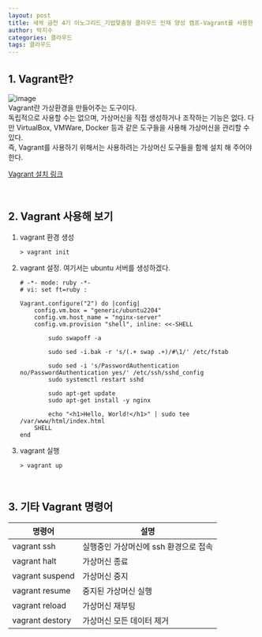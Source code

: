 ```yaml
---
layout: post
title: 새싹 금천 4기 이노그리드_기업맟춤형 클라우드 인재 양성 캠프-Vagrant를 사용한 가상머신 생성하기
author: 박지수
categories: 클라우드
tags: 클라우드
---
```


## 1. Vagrant란?
![image](https://github.com/user-attachments/assets/20e142ee-ac78-4747-ab18-1fdc9c618002)  
Vagrant란 가상환경을 만들어주는 도구이다.  
독립적으로 사용할 수는 없으며, 가상머신을 직접 생성하거나 조작하는 기능은 없다. 
다만 VirtualBox, VMWare, Docker 등과 같은 도구들을 사용해 가상머신을 관리할 수 있다.  
즉, Vagrant를 사용하기 위해서는 사용하려는 가상머신 도구들을 함께 설치 해 주어야 한다.  

[Vagrant 설치 링크](https://developer.hashicorp.com/vagrant/downloads)

<br/>

## 2. Vagrant 사용해 보기
1. vagrant 환경 생성  

    ```
    > vagrant init
    ```

2. vagrant 설정. 여기서는 ubuntu 서버를 생성하겠다.  
    ```
    # -*- mode: ruby -*-
    # vi: set ft=ruby :
    
    Vagrant.configure("2") do |config|
        config.vm.box = "generic/ubuntu2204"
        config.vm.host_name = "nginx-server"
        config.vm.provision "shell", inline: <<-SHELL
        
            sudo swapoff -a
    
            sudo sed -i.bak -r 's/(.+ swap .+)/#\1/' /etc/fstab
    
            sudo sed -i 's/PasswordAuthentication no/PasswordAuthentication yes/' /etc/ssh/sshd_config  
            sudo systemctl restart sshd	  
    
            sudo apt-get update
            sudo apt-get install -y nginx
    
            echo "<h1>Hello, World!</h1>" | sudo tee /var/www/html/index.html
        SHELL
    end
    ```  

3. vagrant 실행  
  	```
  	> vagrant up
  	```

<br/>

## 3. 기타 Vagrant 명령어  

|명령어|설명|
|------|--------------|
|vagrant ssh|실행중인 가상머신에 ssh 환경으로 접속|
|vagrant halt|가상머신 종료|
|vagrant suspend|가상머신 중지|
|vagrant resume|중지된 가상머신 실행|
|vagrant reload|가상머신 재부팅|
|vagrant destory|가상머신 모든 데이터 제거|
